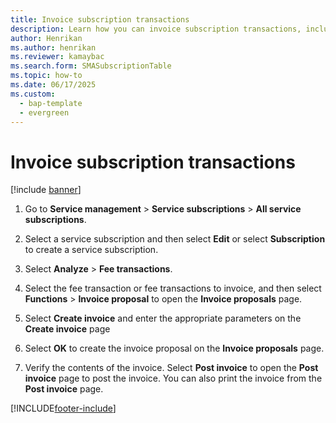 ```yaml
---
title: Invoice subscription transactions 
description: Learn how you can invoice subscription transactions, including a step-by-step process for invoicing subscription transactions.
author: Henrikan
ms.author: henrikan
ms.reviewer: kamaybac
ms.search.form: SMASubscriptionTable
ms.topic: how-to
ms.date: 06/17/2025
ms.custom: 
  - bap-template
  - evergreen
---
```



# Invoice subscription transactions

[!include [banner](../includes/banner.md)]

1. Go to **Service management** \> **Service subscriptions** \> **All service subscriptions**.

2. Select a service subscription and then select **Edit** or select **Subscription** to create a service subscription.

3. Select **Analyze** \> **Fee transactions**.

4. Select the fee transaction or fee transactions to invoice, and then select **Functions** \> **Invoice proposal** to open the **Invoice proposals** page.

5. Select **Create invoice** and enter the appropriate parameters on the **Create invoice** page

6. Select **OK** to create the invoice proposal on the **Invoice proposals** page.

7. Verify the contents of the invoice. Select **Post invoice** to open the **Post invoice** page to post the invoice. You can also print the invoice from the **Post invoice** page.

[!INCLUDE[footer-include](../../includes/footer-banner.md)]
